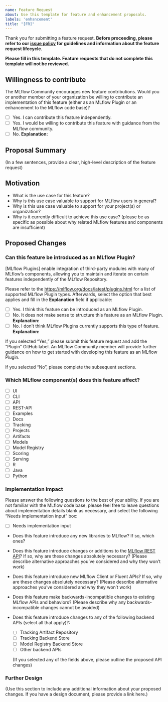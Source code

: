 ```yaml
---
name: Feature Request
about: Use this template for feature and enhancement proposals.
labels: 'enhancement'
title: "[FR]"
---
```

Thank you for submitting a feature request. **Before proceeding, please refer to our [issue policy](https://www.github.com/mlflow/mlflow/blob/master/ISSUE_POLICY.md) for guidelines and information about the feature request lifecycle**.

**Please fill in this template. Feature requests that do not complete this template will not be reviewed.**

## Willingness to contribute
The MLflow Community encourages new feature contributions. Would you or another member of your organization be willing to contribute an implementation of this feature (either as an MLflow Plugin or an enhancement to the MLflow code base)?

- [ ] Yes. I can contribute this feature independently.
- [ ] Yes. I would be willing to contribute this feature with guidance from the MLflow community.
- [ ] No. **Explanation:**

## Proposal Summary

(In a few sentences, provide a clear, high-level description of the feature request)

## Motivation
- What is the use case for this feature?
- Why is this use case valuable to support for MLflow users in general?
- Why is this use case valuable to support for your project(s) or organization?
- Why is it currently difficult to achieve this use case? (please be as specific as possible about why related MLflow features and components are insufficient)

## Proposed Changes

### Can this feature be introduced as an MLflow Plugin?
[MLflow Plugins] enable integration of third-party modules with many of MLflow’s components, allowing you to maintain and iterate on certain features independently of the MLflow Repository.

Please refer to the https://mlflow.org/docs/latest/plugins.html for a list of supported MLflow Plugin types. Afterwards, select the option that best applies and fill in the **Explanation** field if applicable:

- [ ] Yes. I think this feature can be introduced as an MLflow Plugin.
- [ ] No. It does not make sense to structure this feature as an MLflow Plugin. **Explanation:**
- [ ] No. I don’t think MLflow Plugins currently supports this type of feature. **Explanation:**

If you selected “Yes,” please submit this feature request and add the “Plugin” GitHub label. An MLflow Community member will provide further guidance on how to get started with developing this feature as an MLflow Plugin.

If you selected “No”, please complete the subsequent sections.

### Which MLflow component(s) does this feature affect?

- [ ] UI
- [ ] CLI
- [ ] API
- [ ] REST-API
- [ ] Examples
- [ ] Docs
- [ ] Tracking
- [ ] Projects
- [ ] Artifacts
- [ ] Models
- [ ] Model Registry
- [ ] Scoring
- [ ] Serving
- [ ] R
- [ ] Java
- [ ] Python

### Implementation impact
Please answer the following questions to the best of your ability. If you are not familiar with the MLflow code base, please feel free to leave questions about implementation details blank as necessary, and select the following “Needs implementation input” box:
- [ ] Needs implementation input

- Does this feature introduce any new libraries to MLflow? If so, which ones?

- Does this feature introduce changes or additions to the [MLflow REST API](https://mlflow.org/docs/latest/rest-api.html)? If so, why are these changes absolutely necessary? (Please describe alternative approaches you’ve considered and why they won’t work)

- Does this feature introduce new MLflow Client or Fluent APIs? If so, why are these changes absolutely necessary? (Please describe alternative approaches you’ve considered and why they won’t work)

- Does this feature make backwards-incompatible changes to existing MLflow APIs and behaviors? (Please describe why any backwards-incompatible changes cannot be avoided)

- Does this feature introduce changes to any of the following backend APIs (select all that apply)?:
   - [ ] Tracking Artifact Repository
   - [ ] Tracking Backend Store
   - [ ] Model Registry Backend Store
   - [ ] Other backend APIs

   (If you selected any of the fields above, please outline the proposed API changes)

### Further Design

(Use this section to include any additional information about your proposed changes. If you have a design document, please provide a link here.)
